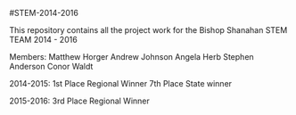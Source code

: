 #STEM-2014-2016

This repository contains all the project work for the Bishop Shanahan STEM TEAM 2014 - 2016

Members:
Matthew Horger
Andrew Johnson
Angela Herb
Stephen Anderson
Conor Waldt

2014-2015: 1st Place Regional Winner
           7th Place State winner
           
2015-2016: 3rd Place Regional Winner
